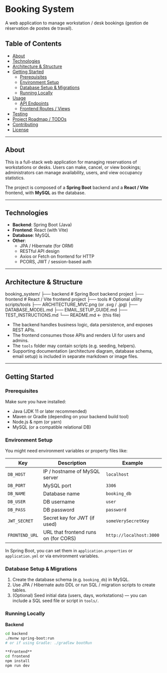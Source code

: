 # Booking System

A web application to manage workstation / desk bookings (gestion de réservation de postes de travail).

## Table of Contents

- [About](#about)  
- [Technologies](#technologies)  
- [Architecture & Structure](#architecture--structure)  
- [Getting Started](#getting-started)  
  - [Prerequisites](#prerequisites)  
  - [Environment Setup](#environment-setup)  
  - [Database Setup & Migrations](#database-setup--migrations)  
  - [Running Locally](#running-locally)  
- [Usage](#usage)  
  - [API Endpoints](#api-endpoints)  
  - [Frontend Routes / Views](#frontend-routes--views)  
- [Testing](#testing)  
- [Project Roadmap / TODOs](#project-roadmap--todos)  
- [Contributing](#contributing)  
- [License](#license)  

---

## About

This is a full-stack web application for managing reservations of workstations or desks. Users can make, cancel, or view bookings; administrators can manage availability, users, and view occupancy statistics.

The project is composed of a **Spring Boot** backend and a **React / Vite** frontend, with **MySQL** as the database.

---

## Technologies

- **Backend**: Spring Boot (Java)  
- **Frontend**: React (with Vite)  
- **Database**: MySQL  
- **Other**:  
  - JPA / Hibernate (for ORM)  
  - RESTful API design  
  - Axios or Fetch on frontend for HTTP  
  - PCORS, JWT / session-based auth 

---

## Architecture & Structure
booking_system/
├── backend # Spring Boot backend project
├── frontend # React / Vite frontend project
├── tools # Optional utility scripts/tools
├── ARCHITECTURE_MVC.png (or .svg / .jpg)
├── DATABASE_MODEL.md
├── EMAIL_SETUP_GUIDE.md
├── TEST_INSTRUCTIONS.md
└── README.md ← (this file)


- The backend handles business logic, data persistence, and exposes REST APIs.
- The frontend consumes those APIs and renders UI for users and admins.
- The `tools` folder may contain scripts (e.g. seeding, helpers).
- Supporting documentation (architecture diagram, database schema, email setup) is included in separate markdown or image files.

---

## Getting Started

### Prerequisites

Make sure you have installed:

- Java (JDK 11 or later recommended)  
- Maven or Gradle (depending on your backend build tool)  
- Node.js & npm (or yarn)  
- MySQL (or a compatible relational DB)  

### Environment Setup

You might need environment variables or property files like:

| Key | Description | Example |
|-----|-------------|---------|
| `DB_HOST` | IP / hostname of MySQL server | `localhost` |
| `DB_PORT` | MySQL port | `3306` |
| `DB_NAME` | Database name | `booking_db` |
| `DB_USER` | DB username | `user` |
| `DB_PASS` | DB password | `password` |
| `JWT_SECRET` | Secret key for JWT (if used) | `someVerySecretKey` |
| `FRONTEND_URL` | URL that frontend runs on (for CORS) | `http://localhost:3000` |

In Spring Boot, you can set them in `application.properties` or `application.yml` or via environment variables.

### Database Setup & Migrations

1. Create the database schema (e.g. `booking_db`) in MySQL.  
2. Use JPA / Hibernate auto DDL or run SQL / migration scripts to create tables.  
3. (Optional) Seed initial data (users, days, workstations) — you can include a SQL seed file or script in `tools/`.

### Running Locally

**Backend**  
```bash
cd backend
./mvnw spring-boot:run  
# or if using Gradle: ./gradlew bootRun

**Frontend** 
cd frontend
npm install
npm run dev


